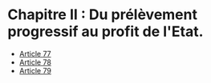 # Chapitre II : Du prélèvement progressif au profit de l'Etat.

- [Article 77](article-77.md)
- [Article 78](article-78.md)
- [Article 79](article-79.md)
